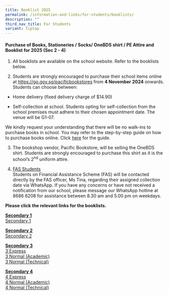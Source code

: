```yaml
---
title: Booklist 2025
permalink: /information-and-links/for-students/booklists/
description: ""
third_nav_title: For Students
variant: tiptap
---
```

<h4><strong>Purchase of Books, Stationeries / Socks/ OneBDS shirt / PE Attire and Booklist for 2025 (Sec 2 - 4)</strong></h4>
<ol data-tight="true" class="tight">
<li>
<p>All booklists are available on the school website. Refer to the booklists
below.</p>
</li>
<li>
<p>Students are strongly encouraged to purchase their school items online
at <a href="https://go.gov.sg/pacificbookstores" rel="noopener noreferrer nofollow" target="_blank">https://go.gov.sg/pacificbookstores</a> from <strong>4 November 2024</strong> onwards.
Students can choose between:</p>
</li>
</ol>
<ul data-tight="true" class="tight">
<li>
<p>Home delivery (fixed delivery charge of $14.90)</p>
</li>
<li>
<p>Self-collection at school. Students opting for self-collection from the
school premises must adhere to their chosen appointment date. The venue
will be G1-07.</p>
</li>
</ul>
<p>We kindly request your understanding that there will be no walk-ins to
purchase books in school. You may refer to the step-by-step guide on how
to purchase books online. Click <a href="https://go.gov.sg/pacificbookstoresonlinepurchaseguide" rel="noopener nofollow" target="_blank">here</a> for
the guide.</p>
<ol start="3" data-tight="true" class="tight">
<li>
<p>The bookshop vendor, Pacific Bookstore, will be selling the OneBDS shirt.
Students are strongly encouraged to purchase this shirt as it is the school’s
2<sup>nd</sup> uniform attire.</p>
</li>
<li>
<p><u>FAS Students </u>
<br>Students on Financial Assistance Scheme (FAS) will be contacted directly
by the FAS officer, Ms Tina, regarding their assigned collection date via
WhatsApp. If you have any concerns or have not received a notification
from our school, please message our WhatsApp hotline at 8686 6208 for assistance
between 8.30 am and 5.00 pm on weekdays.</p>
<p></p>
</li>
</ol>
<p><strong>Please click the relevant links for the booklists.</strong>
</p>
<p><strong><u>Secondary 1</u></strong>
<br><a href="/files/Booklist/BSSS_S1_BOOKLIST_FOR_YEAR_2025.pdf" rel="noopener nofollow" target="_blank">Secondary 1</a>
</p>
<p><strong><u>Secondary 2</u></strong> 
<br><a href="/files/Booklist/BSSS_S2_BOOKLIST_FOR_YEAR_2025.pdf" rel="noopener nofollow" target="_blank">Secondary 2</a>
</p>
<p><strong><u>Secondary 3</u></strong> 
<br><a href="/files/Booklist/BSSS_S3__EXP__BOOKLIST_FOR_YEAR_2025.pdf" rel="noopener nofollow" target="_blank">3 Express</a>
<br><a href="/files/Booklist/BSSS_S3__NA__BOOKLIST_FOR_YEAR_2025.pdf" rel="noopener nofollow" target="_blank">3 Normal (Academic)</a>
<br><a href="/files/Booklist/BSSS_S3__NT__BOOKLIST_FOR_YEAR_2025.pdf" rel="noopener nofollow" target="_blank">3 Normal (Technical)</a>
</p>
<p><strong><u>Secondary 4 </u></strong>
<br><a href="/files/Booklist/BSSS_S4__EXP__BOOKLIST_FOR_YEAR_2025.pdf" rel="noopener noreferrer nofollow" target="_blank">4 Express</a>
<br><a href="/files/Booklist/BSSS_S4__NA__BOOKLIST_FOR_YEAR_2025.pdf" rel="noopener noreferrer nofollow" target="_blank">4 Normal (Academic)</a>
<br><a href="/files/Booklist/BSSS_S4__NT__BOOKLIST_FOR_YEAR_2025.pdf" rel="noopener noreferrer nofollow" target="_blank">4 Normal (Technical)</a>
</p>